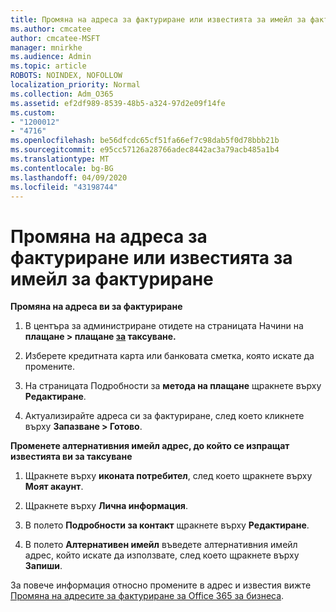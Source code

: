 ```yaml
---
title: Промяна на адреса за фактуриране или известията за имейл за фактуриране
ms.author: cmcatee
author: cmcatee-MSFT
manager: mnirkhe
ms.audience: Admin
ms.topic: article
ROBOTS: NOINDEX, NOFOLLOW
localization_priority: Normal
ms.collection: Adm_O365
ms.assetid: ef2df989-8539-48b5-a324-97d2e09f14fe
ms.custom:
- "1200012"
- "4716"
ms.openlocfilehash: be56dfcdc65cf51fa66ef7c98dab5f0d78bbb21b
ms.sourcegitcommit: e95cc57126a28766adec8442ac3a79acb485a1b4
ms.translationtype: MT
ms.contentlocale: bg-BG
ms.lasthandoff: 04/09/2020
ms.locfileid: "43198744"
---
```

# <a name="change-billing-address-or-billing-email-notifications"></a>Промяна на адреса за фактуриране или известията за имейл за фактуриране

**Промяна на адреса ви за фактуриране**

1. В центъра за администриране отидете на страницата Начини на **плащане > плащане [за](https://go.microsoft.com/fwlink/p/?linkid=2018806) таксуване.**

2. Изберете кредитната карта или банковата сметка, която искате да промените.

3. На страницата Подробности за **метода на плащане** щракнете върху **Редактиране**.

4. Актуализирайте адреса си за фактуриране, след което кликнете върху **Запазване > Готово**.

**Променете алтернативния имейл адрес, до който се изпращат известията ви за таксуване** 

1. Щракнете върху **иконата потребител**, след което щракнете върху **Моят акаунт**.

2. Щракнете върху **Лична информация**.

3. В полето **Подробности за контакт** щракнете върху **Редактиране**.

4. В полето **Алтернативен имейл** въведете алтернативния имейл адрес, който искате да използвате, след което щракнете върху **Запиши**.

За повече информация относно промените в адрес и известия вижте [Промяна на адресите за фактуриране за Office 365 за бизнеса](https://docs.microsoft.com/microsoft-365/commerce/billing-and-payments/change-your-billing-addresses?view=o365-worldwide).
